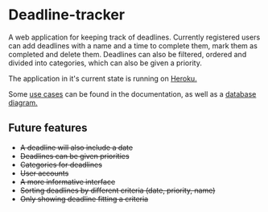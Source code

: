 # Deadline-tracker

A web application for keeping track of deadlines. Currently registered users can add deadlines with a name and a time to complete them, mark them as completed and delete them. Deadlines can also be filtered, ordered and divided into categories, which can also be given a priority. 

The application in it's current state is running on [Heroku.](https://deadline-tracker.herokuapp.com)

Some [use cases](https://github.com/Teo44/Deadline-tracker/blob/master/documentation/use_cases.md) can be found in the documentation, as well as a [database diagram.](https://github.com/Teo44/Deadline-tracker/blob/master/documentation/database_diagram.pdf)

## Future features

- ~~A deadline will also include a date~~
- ~~Deadlines can be given priorities~~
- ~~Categories for deadlines~~
- ~~User accounts~~
- ~~A more informative interface~~
- ~~Sorting deadlines by different criteria (date, priority, name)~~
- ~~Only showing deadline fitting a criteria~~
